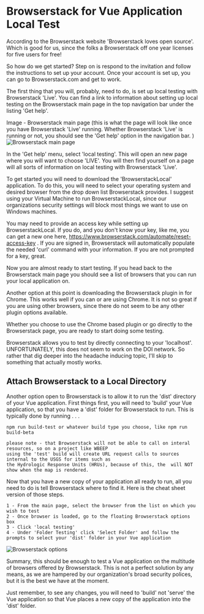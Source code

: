 # Browserstack for Vue Application Local Test

According to the Browserstack website 'Browserstack loves open source'. Which is good for us, since the folks a Browserstack
off one year licenses for five users for free! 

So how do we get started? Step on is respond to the invitation and follow the instructions to set up your account.
Once your account is set up, you can go to Browserstack.com and get to work. 

The first thing that you will, probably, need to do, is set up local testing with Browserstack 'Live'. You can
find a link to information about setting up local testing on the Browserstack main page in the top navigation bar
under the listing 'Get help'. 

Image - Browserstack main page (this is what the page will look like once you have Browserstack 'Live' running. Whether 
Browserstack 'Live' is running or not, you should see the 'Get help' option in the navigation bar. )
![Browserstack main page](../assets/img/browserstack_main_page.png)

In the 'Get help' menu, select 'local testing'. This will open an new page where you will want to choose 'LIVE'. You will
then find yourself on a page will all sorts of information on local testing with Browserstack 'Live'. 

To get started you will need to download the 'BrowserstackLocal' application. To do this, you will need to 
select your operating system and desired browser from the drop down list Browserstack provides. I suggest using your Virtual Machine to run BrowserstackLocal, since 
our organizations security settings will block most things we want to use on Windows machines. 

You may need to provide an access key while setting up BrowserstackLocal. If you do, and you don't know your key, like me,
you can get a new one here, https://www.browserstack.com/automate/reset-access-key . If you are signed in, Browserstack will
automatically populate the needed 'curl' command with your information. If you are not prompted for a key, great.

Now you are almost ready to start testing. If you head back to the Browserstack main page you should see a list of 
browsers that you can run your local application on. 

Another option at this point is downloading the Browserstack plugin in for Chrome. This works well if you can or are using Chrome.
It is not so great if you are using other browsers, since there do not seem to be any other plugin options available.

Whether you choose to use the Chrome based plugin or go directly to the Browserstack page, you are ready to 
start doing some testing. 

Browserstack allows you to test by directly connecting to your 'localhost'. UNFORTUNATELY, this does not seem to work on the 
DOI network. So rather that dig deeper into the headache inducing topic, I'll skip to something that actually mostly 
works. 

## Attach Browserstack to a Local Directory
Another option open to Browserstack is to allow it to run the 'dist' directory of your Vue application. First things first,
you will need to 'build' your Vue application, so that you have a 'dist' folder for Browserstack to run. This is typically done
by running  . . .
```
npm run build-test or whatever build type you choose, like npm run build-beta

please note - that Browserstack will not be able to call on interal resources, so on a project like WBEEP
using the 'test' build will create URL request calls to sources internal to the USGS for items such as 
the Hydrologic Response Units (HRUs), because of this, the  will NOT show when the map is rendered.
``` 
Now that you have a new copy of your application all ready to run, all you need to do is tell Browserstack where 
to find it. Here is the cheat sheet version of those steps.
```
1 - From the main page, select the browser from the list on which you wish to test
2 - Once browser is loaded, go to the floating Browserstack options box
3 - Click 'local testing'
4 - Under 'Folder Testing' click 'Select Folder' and follow the prompts to select your 'dist' folder in your Vue application
```  
![Browserstack options](../assets/img/browserstack_options.png)

Summary, this should be enough to test a Vue application on the multitude of browsers offered by Browserstack.
This is not a perfect solution by any means, as we are hampered by our organization's broad security polices,
 but it is the best we have at the moment. 
 
 Just remember, to see any changes, you will need to 'build' not 'serve'
 the Vue application so that Vue places a new copy of the application into the 'dist' folder.